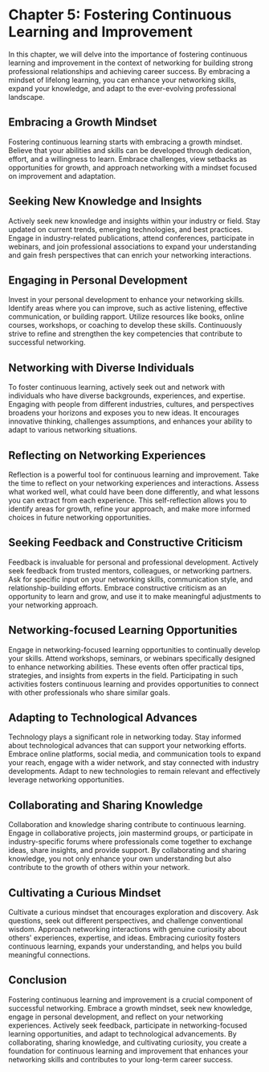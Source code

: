 Chapter 5: Fostering Continuous Learning and Improvement
========================================================

In this chapter, we will delve into the importance of fostering continuous learning and improvement in the context of networking for building strong professional relationships and achieving career success. By embracing a mindset of lifelong learning, you can enhance your networking skills, expand your knowledge, and adapt to the ever-evolving professional landscape.

Embracing a Growth Mindset
--------------------------

Fostering continuous learning starts with embracing a growth mindset. Believe that your abilities and skills can be developed through dedication, effort, and a willingness to learn. Embrace challenges, view setbacks as opportunities for growth, and approach networking with a mindset focused on improvement and adaptation.

Seeking New Knowledge and Insights
----------------------------------

Actively seek new knowledge and insights within your industry or field. Stay updated on current trends, emerging technologies, and best practices. Engage in industry-related publications, attend conferences, participate in webinars, and join professional associations to expand your understanding and gain fresh perspectives that can enrich your networking interactions.

Engaging in Personal Development
--------------------------------

Invest in your personal development to enhance your networking skills. Identify areas where you can improve, such as active listening, effective communication, or building rapport. Utilize resources like books, online courses, workshops, or coaching to develop these skills. Continuously strive to refine and strengthen the key competencies that contribute to successful networking.

Networking with Diverse Individuals
-----------------------------------

To foster continuous learning, actively seek out and network with individuals who have diverse backgrounds, experiences, and expertise. Engaging with people from different industries, cultures, and perspectives broadens your horizons and exposes you to new ideas. It encourages innovative thinking, challenges assumptions, and enhances your ability to adapt to various networking situations.

Reflecting on Networking Experiences
------------------------------------

Reflection is a powerful tool for continuous learning and improvement. Take the time to reflect on your networking experiences and interactions. Assess what worked well, what could have been done differently, and what lessons you can extract from each experience. This self-reflection allows you to identify areas for growth, refine your approach, and make more informed choices in future networking opportunities.

Seeking Feedback and Constructive Criticism
-------------------------------------------

Feedback is invaluable for personal and professional development. Actively seek feedback from trusted mentors, colleagues, or networking partners. Ask for specific input on your networking skills, communication style, and relationship-building efforts. Embrace constructive criticism as an opportunity to learn and grow, and use it to make meaningful adjustments to your networking approach.

Networking-focused Learning Opportunities
-----------------------------------------

Engage in networking-focused learning opportunities to continually develop your skills. Attend workshops, seminars, or webinars specifically designed to enhance networking abilities. These events often offer practical tips, strategies, and insights from experts in the field. Participating in such activities fosters continuous learning and provides opportunities to connect with other professionals who share similar goals.

Adapting to Technological Advances
----------------------------------

Technology plays a significant role in networking today. Stay informed about technological advances that can support your networking efforts. Embrace online platforms, social media, and communication tools to expand your reach, engage with a wider network, and stay connected with industry developments. Adapt to new technologies to remain relevant and effectively leverage networking opportunities.

Collaborating and Sharing Knowledge
-----------------------------------

Collaboration and knowledge sharing contribute to continuous learning. Engage in collaborative projects, join mastermind groups, or participate in industry-specific forums where professionals come together to exchange ideas, share insights, and provide support. By collaborating and sharing knowledge, you not only enhance your own understanding but also contribute to the growth of others within your network.

Cultivating a Curious Mindset
-----------------------------

Cultivate a curious mindset that encourages exploration and discovery. Ask questions, seek out different perspectives, and challenge conventional wisdom. Approach networking interactions with genuine curiosity about others' experiences, expertise, and ideas. Embracing curiosity fosters continuous learning, expands your understanding, and helps you build meaningful connections.

Conclusion
----------

Fostering continuous learning and improvement is a crucial component of successful networking. Embrace a growth mindset, seek new knowledge, engage in personal development, and reflect on your networking experiences. Actively seek feedback, participate in networking-focused learning opportunities, and adapt to technological advancements. By collaborating, sharing knowledge, and cultivating curiosity, you create a foundation for continuous learning and improvement that enhances your networking skills and contributes to your long-term career success.
